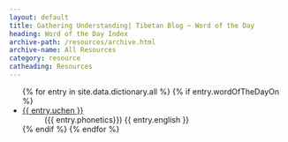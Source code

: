 ```yaml
---
layout: default
title: Gathering Understanding| Tibetan Blog ~ Word of the Day
heading: Word of the Day Index
archive-path: /resources/archive.html
archive-name: All Resources
category: resource
catheading: Resources
---
```

<ul>
{% for entry in site.data.dictionary.all %}
{% if entry.wordOfTheDayOn %}
  <li data-scheduled-date="{{entry.wordOfTheDayOn}}">
    <dt lang="bo"><a href="{{site.baseurl}}/resource/dictionary/index.html#{{ entry.wylie | append: '.'}}">{{ entry.uchen }}</a></dt>
    <dd>({{ entry.phonetics}}) {{ entry.english }}</dd>
  </li>
{% endif %}
{% endfor %}
</ul>